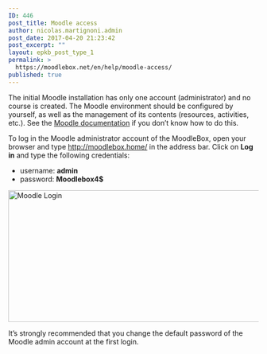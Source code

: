 ```yaml
---
ID: 446
post_title: Moodle access
author: nicolas.martignoni.admin
post_date: 2017-04-20 21:23:42
post_excerpt: ""
layout: epkb_post_type_1
permalink: >
  https://moodlebox.net/en/help/moodle-access/
published: true
---
```

The initial Moodle installation has only one account (administrator) and no course is created. The Moodle environment should be configured by yourself, as well as the management of its contents (resources, activities, etc.). See the <a href="https://docs.moodle.org/en/Admin_quick_guide" target="_blank">Moodle documentation</a> if you don’t know how to do this.

To log in the Moodle administrator account of the MoodleBox, open your browser and type <a href="http://moodlebox.home/" target="_blank">http://moodlebox.home/</a> in the address bar. Click on <strong>Log in</strong> and type the following credentials:
<ul>
 	<li>username: <strong>admin</strong></li>
 	<li>password: <strong>Moodlebox4$</strong></li>
</ul>
<img class="alignnone wp-image-447 size-full" src="https://moodlebox.net/en/wp-content/uploads/sites/3/2017/04/moodle-login-en.png" alt="Moodle Login" width="601" height="265" />

It’s strongly recommended that you change the default password of the Moodle admin account at the first login.